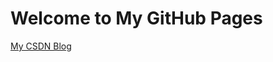 <title>Why</title>

# Welcome to My GitHub Pages

[My CSDN Blog](http://blog.csdn.net/why19940926 "optional title")

<script language="javascript" type="text/javascript"> 
window.location.href="blog.csdn.net/why19940926";
</script> 
